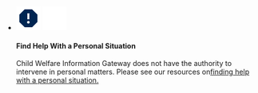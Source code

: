 <ul class="usa-card-group">
    <li class="usa-card tablet:grid-col-4">
        <div class="callout__container__inv">
            <div class="callout__heading">
                <img class="blue-icon" src="/assets/icons/report-navy.svg">
                <img class="white-icon" src="/assets/icons/report-white.svg">
            </div>
            <div class="callout__inv__body">
                <h4>Find Help With a Personal Situation</h4>
                <p>Child Welfare Information Gateway does not have the authority to intervene in personal matters. Please see our resources on<a href="">finding help with a personal situation.</a>
            </div>
        </div>
    </li>
</ul>